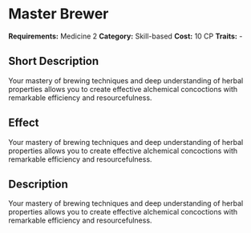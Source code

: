 # Master Brewer

**Requirements:** Medicine 2
**Category:** Skill-based
**Cost:** 10 CP
**Traits:** -


## Short Description
Your mastery of brewing techniques and deep understanding of herbal properties allows you to create effective alchemical concoctions with remarkable efficiency and resourcefulness.

## Effect
Your mastery of brewing techniques and deep understanding of herbal properties allows you to create effective alchemical concoctions with remarkable efficiency and resourcefulness.

## Description
Your mastery of brewing techniques and deep understanding of herbal properties allows you to create effective alchemical concoctions with remarkable efficiency and resourcefulness.